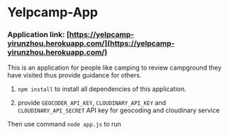 # Yelpcamp-App

### Application link: [https://yelpcamp-yirunzhou.herokuapp.com/](https://yelpcamp-yirunzhou.herokuapp.com/)


This is an application for people like camping to review campground they have visited thus provide guidance for others.

1. ```npm install``` to install all dependencies of this application.

2. provide ```GEOCODER_API_KEY```, ```CLOUDINARY_API_KEY``` and ```CLOUDINARY_API_SECRET``` API key for geocoding and cloudinary service


Then use command ```node app.js``` to run
